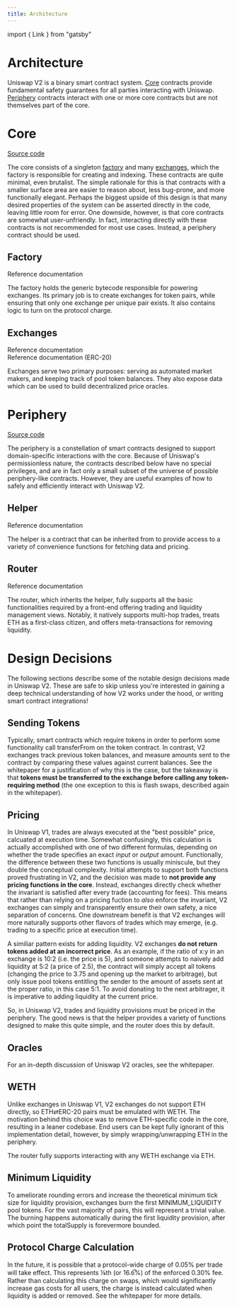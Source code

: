 ```yaml
---
title: Architecture
---
```


import { Link } from "gatsby"

# Architecture

Uniswap V2 is a binary smart contract system. [Core](#core) contracts provide fundamental safety guarantees for all parties interacting with Uniswap. [Periphery](#periphery) contracts interact with one or more core contracts but are not themselves part of the core.

# Core

[Source code](https://github.com/Uniswap/uniswap-v2-core)

The core consists of a singleton [factory](#factory) and many [exchanges](#exchanges), which the factory is responsible for creating and indexing. These contracts are quite minimal, even brutalist. The simple rationale for this is that contracts with a smaller surface area are easier to reason about, less bug-prone, and more functionally elegant. Perhaps the biggest upside of this design is that many desired properties of the system can be asserted directly in the code, leaving little room for error. One downside, however, is that core contracts are somewhat user-unfriendly. In fact, interacting directly with these contracts is not recommended for most use cases. Instead, a periphery contract should be used.

## Factory

<Link to='/docs/v2/smart-contracts/factory'>Reference documentation</Link>

The factory holds the generic bytecode responsible for powering exchanges. Its primary job is to create exchanges for token pairs, while ensuring that only one exchange per unique pair exists. It also contains logic to turn on the protocol charge.

## Exchanges

<Link to='/docs/v2/smart-contracts/exchange'>Reference documentation</Link>
<br />
<Link to='/docs/v2/smart-contracts/exchange-erc-20'>Reference documentation (ERC-20)</Link>

Exchanges serve two primary purposes: serving as automated market makers, and keeping track of pool token balances. They also expose data which can be used to build decentralized price oracles.

# Periphery

[Source code](https://github.com/Uniswap/uniswap-v2-periphery)

The periphery is a constellation of smart contracts designed to support domain-specific interactions with the core. Because of Uniswap's permissionless nature, the contracts described below have no special privileges, and are in fact only a small subset of the universe of possible periphery-like contracts. However, they are useful examples of how to safely and efficiently interact with Uniswap V2.

## Helper

<Link to='/docs/v2/smart-contracts/helper'>Reference documentation</Link>

The helper is a contract that can be inherited from to provide access to a variety of convenience functions for fetching data and pricing.

## Router

<Link to='/docs/v2/smart-contracts/router'>Reference documentation</Link>

The router, which inherits the helper, fully supports all the basic functionalities required by a front-end offering trading and liquidity management views. Notably, it natively supports multi-hop trades, treats ETH as a first-class citizen, and offers meta-transactions for removing liquidity.

# Design Decisions

The following sections describe some of the notable design decisions made in Uniswap V2. These are safe to skip unless you're interested in gaining a deep technical understanding of how V2 works under the hood, or writing smart contract integrations!

## Sending Tokens

Typically, smart contracts which require tokens in order to perform some functionality call transferFrom on the token contract. In contrast, V2 exchanges track previous token balances, and measure amounts sent to the contract by comparing these values against current balances. See the <Link to='/whitepaper.pdf'>whitepaper</Link> for a justification of why this is the case, but the takeaway is that **tokens must be transferred to the exchange before calling any token-requiring method** (the one exception to this is flash swaps, described again in the whitepaper).

## Pricing

In Uniswap V1, trades are always executed at the "best possible" price, calcuated at execution time. Somewhat confusingly, this calculation is actually accomplished with one of two different formulas, depending on whether the trade specifies an exact _input_ or _output_ amount. Functionally, the difference between these two functions is usually miniscule, but they double the conceptual complexity. Initial attempts to support both functions proved frustrating in V2, and the decision was made to **not provide any pricing functions in the core**. Instead, exchanges directly check whether the invariant is satisfied after every trade (accounting for fees). This means that rather than relying on a pricing fuction to _also_ enforce the invariant, V2 exchanges can simply and transparently ensure their own safety, a nice separation of concerns. One downstream benefit is that V2 exchanges will more naturally supports other flavors of trades which may emerge, (e.g. trading to a specific price at execution time).

A similiar pattern exists for adding liquidity. V2 exchanges **do not return tokens added at an incorrect price**. As an example, if the ratio of x:y in an exchange is 10:2 (i.e. the price is 5), and someone attempts to naively add liquidity at 5:2 (a price of 2.5), the contract will simply accept all tokens (changing the price to 3.75 and opening up the market to arbitrage), but only issue pool tokens entitling the sender to the amount of assets sent at the proper ratio, in this case 5:1. To avoid donating to the next arbitrager, it is imperative to adding liquidity at the current price.

So, in Uniswap V2, trades and liquidity provisions must be priced in the periphery. The good news is that the helper provides a variety of functions designed to make this quite simple, and the router does this by default.

## Oracles

For an in-depth discussion of Uniswap V2 oracles, see the <Link to='/whitepaper.pdf'>whitepaper</Link>.

## WETH

Unlike exchanges in Uniswap V1, V2 exchanges do not support ETH directly, so ETH⇄ERC-20 pairs must be emulated with WETH. The motivation behind this choice was to remove ETH-specific code in the core, resulting in a leaner codebase. End users can be kept fully ignorant of this implementation detail, however, by simply wrapping/unwrapping ETH in the periphery.

The router fully supports interacting with any WETH exchange via ETH.

## Minimum Liquidity

To ameliorate rounding errors and increase the theoretical minimum tick size for liquidity provision, exchanges burn the first <Link to='/docs/v2/smart-contracts/exchange#minimum_liquidity'>MINIMUM_LIQUIDITY</Link> pool tokens. For the vast majority of pairs, this will represent a trivial value. The burning happens automatically during the first liquidity provision, after which point the <Link to='/docs/v2/smart-contracts/exchange-erc-20#totalsupply'>totalSupply</Link> is forevermore bounded.

## Protocol Charge Calculation

In the future, it is possible that a protocol-wide charge of 0.05% per trade will take effect. This represents ⅙th (or 16.6̅%) of the enforced 0.30% fee. Rather than calculating this charge on swaps, which would significantly increase gas costs for all users, the charge is instead calculated when liquidity is added or removed. See the <Link to='/whitepaper.pdf'>whitepaper</Link> for more details.
